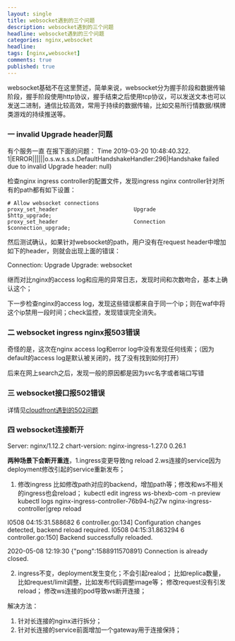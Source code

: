 ```yaml
---
layout: single
title: websocket遇到的三个问题
description: websocket遇到的三个问题
headline: websocket遇到的三个问题
categories: nginx,websocket
headline: 
tags: [nginx,websocket]
comments: true
published: true
---
```




websocket基础不在这里赘述，简单来说，websocket分为握手阶段和数据传输阶段，握手阶段使用http协议，握手结束之后使用tcp协议，可以发送文本也可以发送二进制，通信比较高效，常用于持续的数据传输，比如交易所行情数据/棋牌类游戏的持续推送等。



###  一 invalid Upgrade header问题

有个服务一直 在报下面的问题：
Time 2019-03-20 10:48:40.322.
1|ERROR||||||o.s.w.s.s.s.DefaultHandshakeHandler:296|Handshake failed due to invalid Upgrade header: null)

检查nginx ingress controller的配置文件，发现ingress nginx controller针对所有的path都有如下设置：

    # Allow websocket connections
    proxy_set_header                        Upgrade           $http_upgrade;
    proxy_set_header                        Connection        $connection_upgrade;
然后测试确认，如果针对websocket的path，用户没有在request header中增加如下的header，则就会出现上面的错误：

 Connection: Upgrade
 Upgrade: websocket

继而对比nginx的access log和应用的异常日志，发现时间和次数吻合，基本上确认这个；

下一步检查nginx的access log，发现这些错误都来自于同一个ip；则在waf中将这个ip禁用一段时间；check监控，发现错误完全消失。

### 二  websocket ingress nginx报503错误

奇怪的是，这次在nginx access log和error log中没有发现任何线索；（因为default的access log是默认被关闭的，找了没有找到如何打开）

后来在网上search之后，发现一般的原因都是因为svc名字或者端口写错

### 三 websocket接口报502错误

详情见[cloudfront遇到的502问题](https://rj03hou.github.io/aws,cloudfront/cloudfront%E9%81%87%E5%88%B0%E7%9A%84502%E9%97%AE%E9%A2%98/)

### 四 websocket连接断开

Server: nginx/1.12.2
chart-version: nginx-ingress-1.27.0 0.26.1

**两种场景下会断开重连**，1.ingress变更导致ng reload 2.ws连接的service因为deployment修改引起的service重新发布；

1. 修改ingress 比如修改path对应的backend，增加path等；修改和ws不相关的ingress也会reload；
  kubectl edit ingress ws-bhexb-com -n preview
  kubectl logs nginx-ingress-controller-76b94-hj27w nginx-ingress-controller|grep reload

  I0508 04:15:31.588682       6 controller.go:134] Configuration changes detected, backend reload required.
  I0508 04:15:31.863294       6 controller.go:150] Backend successfully reloaded.

  2020-05-08 12:19:30
  {"pong":1588911570891}
  Connection is already closed.

2. ingress不变，deployment发生变化；不会引起realod；
比如replica数量，比如request/limit调整，比如发布代码调整image等；
修改request没有引发reload；
修改ws连接的pod导致ws断开连接；



解决方法：

1. 针对长连接的nginx进行拆分；
2. 针对长连接的service前面增加一个gateway用于连接保持；